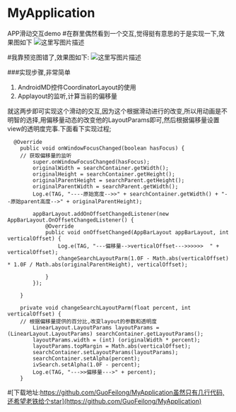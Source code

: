 # MyApplication
APP滑动交互demo
#在群里偶然看到一个交互,觉得挺有意思的于是实现一下,效果图如下
![这里写图片描述](http://img.blog.csdn.net/20170215175231436?watermark/2/text/aHR0cDovL2Jsb2cuY3Nkbi5uZXQvZ2l2ZW1lYWNvbmRvbQ==/font/5a6L5L2T/fontsize/400/fill/I0JBQkFCMA==/dissolve/70/gravity/SouthEast)

#我靠预览图错了,效果图如下:
![这里写图片描述](http://img.blog.csdn.net/20170215174154577?watermark/2/text/aHR0cDovL2Jsb2cuY3Nkbi5uZXQvZ2l2ZW1lYWNvbmRvbQ==/font/5a6L5L2T/fontsize/400/fill/I0JBQkFCMA==/dissolve/70/gravity/SouthEast)


###实现步骤,非常简单

 1. AndroidMD控件CoordinatorLayout的使用
 2. Applayout的监听,计算当前的偏移量
 
 就这两步即可实现这个滑动的交互,因为这个根据滑动进行的改变,所以用动画是不明智的选择,用偏移量动态的改变他的LayoutParams即可,然后根据偏移量设置view的透明度完事.下面看下实现过程;

```
  @Override
    public void onWindowFocusChanged(boolean hasFocus) {
    // 获取偏移量的监听
        super.onWindowFocusChanged(hasFocus);
        originalWidth = searchContainer.getWidth();
        originalHeight = searchContainer.getHeight();
        originalParentHeight = searchParent.getHeight();
        originalParentWidth = searchParent.getWidth();
        Log.e(TAG, "----原始宽度-->>" + searchContainer.getWidth() + "--原始parent高度-->" + originalParentHeight);

        appBarLayout.addOnOffsetChangedListener(new AppBarLayout.OnOffsetChangedListener() {
            @Override
            public void onOffsetChanged(AppBarLayout appBarLayout, int verticalOffset) {
                Log.e(TAG, "---偏移量-->verticalOffset--->>>>>>  " + verticalOffset);
                changeSearchLayoutParm(1.0F - Math.abs(verticalOffset) * 1.0F / Math.abs(originalParentHeight), verticalOffset);

            }
        });

    }
```

```
    private void changeSearchLayoutParm(float percent, int verticalOffset) {
    // 根据偏移量提供的百分比,改变layout的参数和透明度
        LinearLayout.LayoutParams layoutParams = (LinearLayout.LayoutParams) searchContainer.getLayoutParams();
        layoutParams.width = (int) (originalWidth * percent);
        layoutParams.topMargin = Math.abs(verticalOffset);
        searchContainer.setLayoutParams(layoutParams);
        searchContainer.setAlpha(percent);
        ivSearch.setAlpha(1.0F - percent);
        Log.e(TAG, "--->>偏移量--->" + percent);
    }

```

#[下载地址:https://github.com/GuoFeilong/MyApplication虽然只有几行代码,还希望老铁给个star](https://github.com/GuoFeilong/MyApplication)
